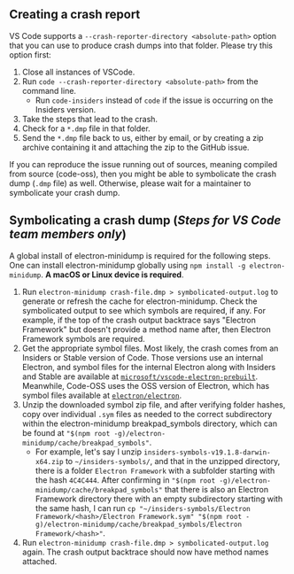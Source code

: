 ## Creating a crash report

VS Code supports a `--crash-reporter-directory <absolute-path>` option that you
can use to produce crash dumps into that folder. Please try this option first:

1. Close all instances of VSCode.
2. Run `code --crash-reporter-directory <absolute-path>` from the command line.
    - Run `code-insiders` instead of `code` if the issue is occurring on the
      Insiders version.
3. Take the steps that lead to the crash.
4. Check for a `*.dmp` file in that folder.
5. Send the `*.dmp` file back to us, either by email, or by creating a zip
   archive containing it and attaching the zip to the GitHub issue.

If you can reproduce the issue running out of sources, meaning compiled from
source (code-oss), then you might be able to symbolicate the crash dump (`.dmp`
file) as well. Otherwise, please wait for a maintainer to symbolicate your crash
dump.

## Symbolicating a crash dump (_Steps for VS Code team members only_)

A global install of electron-minidump is required for the following steps.  
One can install electron-minidump globally using
`npm install -g electron-minidump`. **A macOS or Linux device is required**.

1. Run `electron-minidump crash-file.dmp > symbolicated-output.log` to generate
   or refresh the cache for electron-minidump. Check the symbolicated output to
   see which symbols are required, if any. For example, if the top of the crash
   output backtrace says "Electron Framework" but doesn't provide a method name
   after, then Electron Framework symbols are required.
2. Get the appropriate symbol files. Most likely, the crash comes from an
   Insiders or Stable version of Code. Those versions use an internal Electron,
   and symbol files for the internal Electron along with Insiders and Stable are
   available at
   [`microsoft/vscode-electron-prebuilt`](HTTPS://github.com/microsoft/vscode-electron-prebuilt/releases).
   Meanwhile, Code-OSS uses the OSS version of Electron, which has symbol files
   available at
   [`electron/electron`](HTTPS://github.com/electron/electron/releases).
3. Unzip the downloaded symbol zip file, and after verifying folder hashes, copy
   over individual `.sym` files as needed to the correct subdirectory within the
   electron-minidump breakpad_symbols directory, which can be found at
   `"$(npm root -g)/electron-minidump/cache/breakpad_symbols"`.
    - For example, let's say I unzip `insiders-symbols-v19.1.8-darwin-x64.zip`
      to `~/insiders-symbols/`, and that in the unzipped directory, there is a
      folder `Electron Framework` with a subfolder starting with the hash
      `4C4C444`. After confirming in
      `"$(npm root -g)/electron-minidump/cache/breakpad_symbols"` that there is
      also an Electron Framework directory there with an empty subdirectory
      starting with the same hash, I can run
      `cp "~/insiders-symbols/Electron Framework/<hash>/Electron Framework.sym" "$(npm root -g)/electron-minidump/cache/breakpad_symbols/Electron Framework/<hash>"`.
4. Run `electron-minidump crash-file.dmp > symbolicated-output.log` again. The
   crash output backtrace should now have method names attached.
